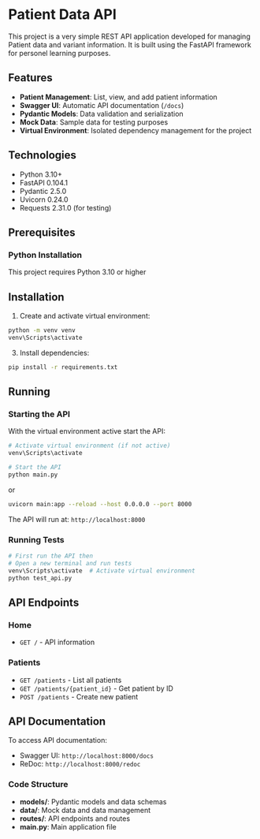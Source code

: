 # Patient Data API

This project is a very simple REST API application developed for managing Patient data and variant information. It is built using the FastAPI framework for personel learning purposes.

## Features

- **Patient Management**: List, view, and add patient information
- **Swagger UI**: Automatic API documentation (`/docs`)
- **Pydantic Models**: Data validation and serialization
- **Mock Data**: Sample data for testing purposes
- **Virtual Environment**: Isolated dependency management for the project

## Technologies

- Python 3.10+
- FastAPI 0.104.1
- Pydantic 2.5.0
- Uvicorn 0.24.0
- Requests 2.31.0 (for testing)

## Prerequisites

### Python Installation

This project requires Python 3.10 or higher

## Installation

1. Create and activate virtual environment:
```bash
python -m venv venv
venv\Scripts\activate
```

3. Install dependencies:
```bash
pip install -r requirements.txt
```
## Running

### Starting the API

With the virtual environment active start the API:

```bash
# Activate virtual environment (if not active)
venv\Scripts\activate 

# Start the API
python main.py
```

or

```bash
uvicorn main:app --reload --host 0.0.0.0 --port 8000
```

The API will run at: `http://localhost:8000`

### Running Tests

```bash
# First run the API then
# Open a new terminal and run tests
venv\Scripts\activate  # Activate virtual environment
python test_api.py
```

## API Endpoints

### Home
- `GET /` - API information

### Patients
- `GET /patients` - List all patients
- `GET /patients/{patient_id}` - Get patient by ID
- `POST /patients` - Create new patient

## API Documentation

To access API documentation:
- Swagger UI: `http://localhost:8000/docs`
- ReDoc: `http://localhost:8000/redoc`

### Code Structure

- **models/**: Pydantic models and data schemas
- **data/**: Mock data and data management
- **routes/**: API endpoints and routes
- **main.py**: Main application file
